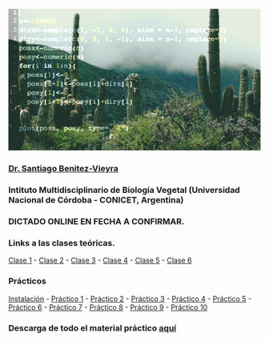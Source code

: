 ![fig1](/images/cactus.png)


### [Dr. Santiago Benitez-Vieyra](http://santiagombv.github.io/) 
### Intituto Multidisciplinario de Biología Vegetal (Universidad Nacional de Córdoba - CONICET, Argentina)

### DICTADO ONLINE EN FECHA A CONFIRMAR. 

### Links a las clases teóricas.
[Clase 1](http://santiagombv.github.io/Curso_R/teor1) - [Clase 2](http://santiagombv.github.io/Curso_R/teor2) - [Clase 3](http://santiagombv.github.io/Curso_R/teor3) - [Clase 4](http://santiagombv.github.io/Curso_R/teor4) - [Clase 5](http://santiagombv.github.io/Curso_R/teor5) - [Clase 6](http://santiagombv.github.io/Curso_R/teor6)

### Prácticos
[Instalación](https://santiagombv.github.io/Curso_R/Instalacion) - [Práctico 1](https://santiagombv.github.io/Curso_R/practico01) - [Práctico 2](https://santiagombv.github.io/Curso_R/practico02) - [Práctico 3](https://santiagombv.github.io/Curso_R/practico03) - [Práctico 4](https://santiagombv.github.io/Curso_R/practico04) - [Práctico 5](https://santiagombv.github.io/Curso_R/practico05) - [Práctico 6](https://santiagombv.github.io/Curso_R/practico06) - [Práctico 7](https://santiagombv.github.io/Curso_R/practico07) - [Práctico 8](https://santiagombv.github.io/Curso_R/practico08) - [Práctico 9](https://santiagombv.github.io/Curso_R/practico09) - [Práctico 10](https://santiagombv.github.io/Curso_R/practico10)

### Descarga de todo el material práctico [aquí](https://github.com/santiagombv/cursoR/archive/master.zip)   

